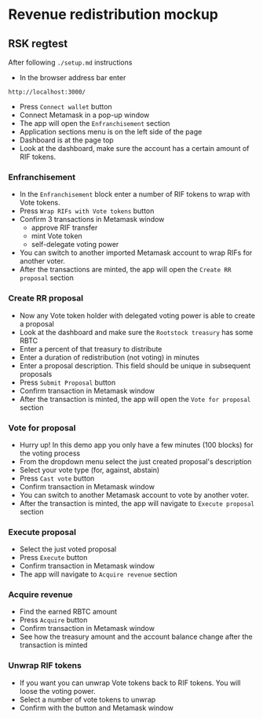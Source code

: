 # Revenue redistribution mockup

## RSK regtest

After following `./setup.md` instructions

- In the browser address bar enter
```
http://localhost:3000/
```
- Press `Connect wallet` button
- Connect Metamask in a pop-up window
- The app will open the `Enfranchisement` section
- Application sections menu is on the left side of the page
- Dashboard is at the page top 
- Look at the dashboard, make sure the account has a certain amount of RIF tokens.
### Enfranchisement
- In the `Enfranchisement` block enter a number of RIF tokens to wrap with Vote tokens.
- Press `Wrap RIFs with Vote tokens` button
- Confirm 3 transactions in Metamask window
    - approve RIF transfer
    - mint Vote token
    - self-delegate voting power
- You can switch to another imported Metamask account to wrap RIFs for another voter.
- After the transactions are minted, the app will open the `Create RR proposal` section
### Create RR proposal
- Now any Vote token holder with delegated voting power is able to create a proposal
- Look at the dashboard and make sure the `Rootstock treasury` has some RBTC
- Enter a percent of that treasury to distribute
- Enter a duration of redistribution (not voting) in minutes
- Enter a proposal description. This field should be unique in subsequent proposals
- Press `Submit Proposal` button
- Confirm transaction in Metamask window
- After the transaction is minted, the app will open the `Vote for proposal` section
### Vote for proposal
- Hurry up! In this demo app you only have a few minutes (100 blocks) for the voting process
- From the dropdown menu select the just created proposal's description
- Select your vote type (for, against, abstain)
- Press `Cast vote` button
- Confirm transaction in Metamask window
- You can switch to another Metamask account to vote by another voter.
- After the transaction is minted, the app will navigate to `Execute proposal` section
### Execute proposal
- Select the just voted proposal
- Press `Execute` button
- Confirm transaction in Metamask window
- The app will navigate to `Acquire revenue` section
### Acquire revenue
- Find the earned RBTC amount
- Press `Acquire` button
- Confirm transaction in Metamask window
- See how the treasury amount and the account balance change after the transaction is minted
### Unwrap RIF tokens
- If you want you can unwrap Vote tokens back to RIF tokens. You will loose the voting power.
- Select a number of vote tokens to unwrap
- Confirm with the button and Metamask window